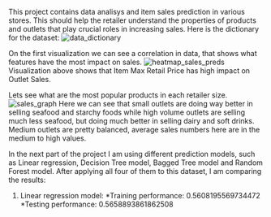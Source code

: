 This project contains data analisys and item sales prediction in various stores. This should help the retailer understand the properties of products and outlets that play crucial roles in increasing sales.
Here is the dictionary for the dataset:
![data_dictionary](https://user-images.githubusercontent.com/71296922/144911600-3cdecd4c-92f5-4a61-bc3e-75f3ba0d2a61.png)

On the first visualization we can see a correlation in data, that shows what features have the most impact on sales.
![heatmap_sales_preds](https://user-images.githubusercontent.com/71296922/144912379-8db01d12-aa3b-4974-95a0-74061dd79e15.png)
Visualization above shows that Item Max Retail Price has high impact on Outlet Sales.

Lets see what are the most popular products in each retailer size.
![sales_graph](https://user-images.githubusercontent.com/71296922/144913186-ace4eac6-1f84-41fd-9b39-96b3d9365b77.png)
Here we can see that small outlets are doing way better in selling seafood and starchy foods while high volume outlets are selling much less seafood, but doing much better in selling dairy and soft drinks. Medium outlets are pretty balanced, average sales numbers here are in the medium to high values.

In the next part of the project I am using different prediction models, such as Linear regression, Decision Tree model, Bagged Tree model and Random Forest model. After applying all four of them to this dataset, I am comparing the results:

1. Linear regression model:
 *Training performance: 0.5608195569734472
 *Testing performance: 0.5658893861862508
